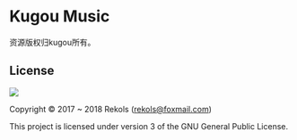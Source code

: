# Kugou Music

资源版权归kugou所有。

## License

![](http://www.gnu.org/graphics/gplv3-127x51.png)

Copyright © 2017 ~ 2018 Rekols (rekols@foxmail.com)

This project is licensed under version 3 of the GNU General Public License.
